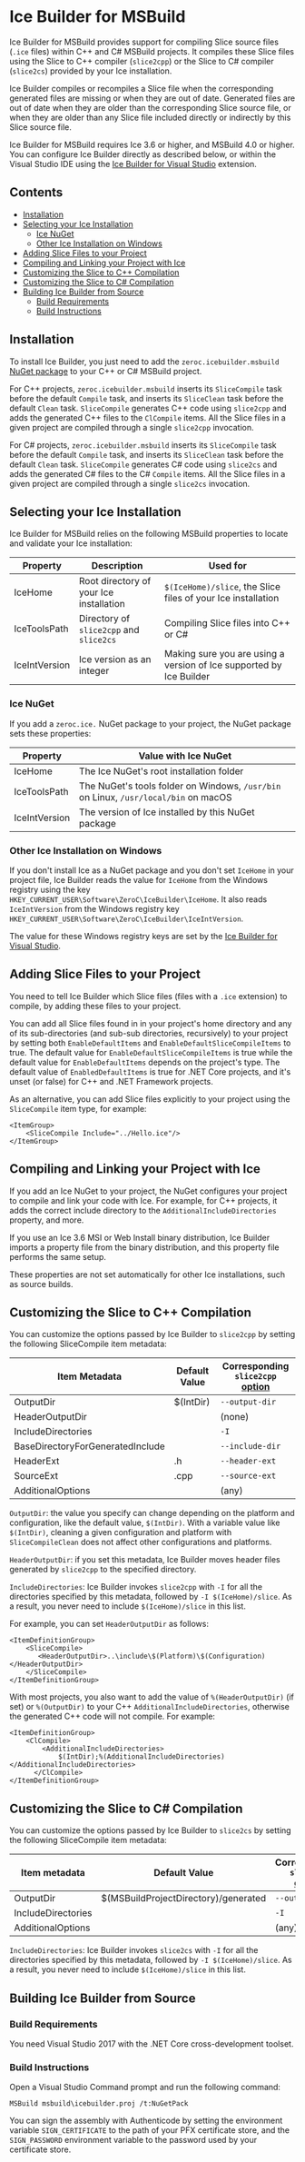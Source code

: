 # Ice Builder for MSBuild

Ice Builder for MSBuild provides support for compiling Slice source files
(`.ice` files) within C++ and C# MSBuild projects. It compiles these Slice files
using the Slice to C++ compiler (`slice2cpp`) or the Slice to C# compiler (`slice2cs`)
provided by your Ice installation.

Ice Builder compiles or recompiles a Slice file when the corresponding generated
files are missing or when they are out of date. Generated files are out of date
when they are older than the corresponding Slice source file, or when they are older
than any Slice file included directly or indirectly by this Slice source file.

Ice Builder for MSBuild requires Ice 3.6 or higher, and MSBuild 4.0 or higher.
You can configure Ice Builder directly as described below, or within the Visual
Studio IDE using the [Ice Builder for Visual Studio][1] extension.

## Contents
* [Installation](#installation)
* [Selecting your Ice Installation](#selecting-your-ice-installation)
  * [Ice NuGet](#ice-nuget)
  * [Other Ice Installation on Windows](#other-ice-installation-on-windows)
* [Adding Slice Files to your Project](#adding-slice-files-to-your-project)
* [Compiling and Linking your Project with Ice](#compiling-and-linking-your-project-with-ice)
* [Customizing the Slice to C++ Compilation](#customizing-the-slice-to-c-compilation)
* [Customizing the Slice to C# Compilation](#customizing-the-slice-to-c-compilation-1)
* [Building Ice Builder from Source](#building-ice-builder-from-source)
  * [Build Requirements](#build-requirements)
  * [Build Instructions](#build-instructions)

## Installation

To install Ice Builder, you just need to add the `zeroc.icebuilder.msbuild` [NuGet package][2]
to your C++ or C# MSBuild project.

For C++ projects, `zeroc.icebuilder.msbuild` inserts its `SliceCompile` task before the
default `Compile` task, and inserts its `SliceClean` task before the default `Clean` task.
`SliceCompile` generates C++ code using `slice2cpp` and adds the generated C++ files to
the `ClCompile` items. All the Slice files in a given project are compiled through a single
`slice2cpp` invocation.

For C# projects, `zeroc.icebuilder.msbuild` inserts its `SliceCompile` task before the
default `Compile` task, and inserts its `SliceClean` task before the default `Clean` task.
`SliceCompile` generates C# code using `slice2cs` and adds the generated C# files to
the C# `Compile` items. All the Slice files in a given project are compiled through a
single `slice2cs` invocation.

## Selecting your Ice Installation

Ice Builder for MSBuild relies on the following MSBuild properties to locate
and validate your Ice installation:

| Property      | Description                             | Used for                                                            |
| --------------|-----------------------------------------|-------------------------------------------------------------------- |
| IceHome       | Root directory of your Ice installation | `$(IceHome)/slice`, the Slice files of your Ice installation        |
| IceToolsPath  | Directory of `slice2cpp` and `slice2cs` | Compiling Slice files into C++ or C#                                |
| IceIntVersion | Ice version as an integer               | Making sure you are using a version of Ice supported by Ice Builder |

### Ice NuGet

If you add a `zeroc.ice.` NuGet package to your project, the NuGet package sets
these properties:

| Property      | Value with Ice NuGet                                                                |
| --------------|-------------------------------------------------------------------------------------|
| IceHome       | The Ice NuGet's root installation folder                                            |
| IceToolsPath  | The NuGet's tools folder on Windows, `/usr/bin` on Linux, `/usr/local/bin` on macOS |
| IceIntVersion | The version of Ice installed by this NuGet package                                  |

### Other Ice Installation on Windows

If you don't install Ice as a NuGet package and you don't set `IceHome` in your project file,
Ice Builder reads the value for `IceHome` from the Windows registry using the key
`HKEY_CURRENT_USER\Software\ZeroC\IceBuilder\IceHome`. It also reads `IceIntVersion` from the
Windows registry key `HKEY_CURRENT_USER\Software\ZeroC\IceBuilder\IceIntVersion`.

The value for these Windows registry keys are set by the [Ice Builder for Visual Studio][3].

## Adding Slice Files to your Project

You need to tell Ice Builder which Slice files (files with a `.ice` extension) to compile,
by adding these files to your project.

You can add all Slice files found in in your project's home directory and any of its
sub-directories (and sub-sub directories, recursively) to your project by setting both
`EnableDefaultItems` and `EnableDefaultSliceCompileItems` to true. The default value for
`EnableDefaultSliceCompileItems` is true while the default value for `EnableDefaultItems`
depends on the project's type. The default value of `EnabledDefaultItems` is true for
.NET Core projects, and it's unset (or false) for C++ and .NET Framework projects.

As an alternative, you can add Slice files explicitly to your project using the `SliceCompile`
item type, for example:
```
<ItemGroup>
    <SliceCompile Include="../Hello.ice"/>
</ItemGroup>
```

## Compiling and Linking your Project with Ice

If you add an Ice NuGet to your project, the NuGet configures your project to compile
and link your code with Ice. For example, for C++ projects, it adds the correct include directory
to the `AdditionalIncludeDirectories` property, and more.

If you use an Ice 3.6 MSI or Web Install binary distribution, Ice Builder imports
a property file from the binary distribution, and this property file performs the same setup.

These properties are not set automatically for other Ice installations, such as source builds.

## Customizing the Slice to C++ Compilation

You can customize the options passed by Ice Builder to `slice2cpp` by setting the
following SliceCompile item metadata:

| Item Metadata                    | Default Value | Corresponding `slice2cpp` [option][4]|
| -------------------------------- | ------------- | ------------------------------------ |
| OutputDir                        | $(IntDir)     | `--output-dir`                       |
| HeaderOutputDir                  |               | (none)                               |
| IncludeDirectories               |               | `-I`                                 |
| BaseDirectoryForGeneratedInclude |               | `--include-dir`                      |
| HeaderExt                        | .h            | `--header-ext`                       |
| SourceExt                        | .cpp          | `--source-ext`                       |
| AdditionalOptions                |               | (any)                                |

`OutputDir`: the value you specify can change depending on the platform and 
configuration, like the default value, `$(IntDir)`. With a variable value like 
`$(IntDir)`, cleaning a given configuration and platform with `SliceCompileClean`
does not affect other configurations and platforms.

`HeaderOutputDir`: if you set this metadata, Ice Builder moves header files
generated by `slice2cpp` to the specified directory.

`IncludeDirectories`: Ice Builder invokes `slice2cpp` with `-I` for all the directories
specified by this metadata, followed by `-I $(IceHome)/slice`. As a result, you never
need to include `$(IceHome)/slice` in this list.

For example, you can set `HeaderOutputDir` as follows:
```
<ItemDefinitionGroup>
    <SliceCompile>
       <HeaderOutputDir>..\include\$(Platform)\$(Configuration)</HeaderOutputDir>
    </SliceCompile>
</ItemDefinitionGroup>
```

With most projects, you also want to add the value of `%(HeaderOutputDir)` (if set) 
or `%(OutputDir)` to your C++ `AdditionalIncludeDirectories`, otherwise the generated
C++ code will not compile. For example:
```
<ItemDefinitionGroup>
    <ClCompile>
        <AdditionalIncludeDirectories>
            $(IntDir);%(AdditionalIncludeDirectories)</AdditionalIncludeDirectories>
      </ClCompile>
</ItemDefinitionGroup>
```

## Customizing the Slice to C# Compilation

You can customize the options passed by Ice Builder to `slice2cs` by setting the
following SliceCompile item metadata:

| Item metadata      | Default Value                        | Corresponding `slice2cs` [option][5]|
| -------------------|------------------------------------- |-------------------------------------|
| OutputDir          | $(MSBuildProjectDirectory)/generated | `--output-dir`                      |
| IncludeDirectories |                                      | `-I`                                |
| AdditionalOptions  |                                      | (any)                               |

`IncludeDirectories`: Ice Builder invokes `slice2cs` with `-I` for all the directories
specified by this metadata, followed by `-I $(IceHome)/slice`. As a result, you never
need to include `$(IceHome)/slice` in this list.

## Building Ice Builder from Source

### Build Requirements

You need Visual Studio 2017 with the .NET Core cross-development toolset.

### Build Instructions

Open a Visual Studio Command prompt and run the following command:

```
MSBuild msbuild\icebuilder.proj /t:NuGetPack
```

You can sign the assembly with Authenticode by setting the environment variable `SIGN_CERTIFICATE` to
the path of your PFX certificate store, and the `SIGN_PASSWORD` environment variable to the password
used by your certificate store.

[1]: https://github.com/zeroc-ice/ice-builder-visualstudio
[2]: https://www.nuget.org/packages/zeroc.icebuilder.msbuild
[3]: https://github.com/zeroc-ice/ice-builder-visualstudio
[4]: https://doc.zeroc.com/pages/viewpage.action?pageId=18255322
[5]: https://doc.zeroc.com/display/Ice37/slice2cs+Command-Line+Options
